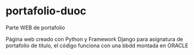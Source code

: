 # portafolio-duoc
Parte WEB de portafolio 


Página web creado con Python y Framework Django para asignatura de portafolio de título, el código funciona con una bbdd montada en ORACLE
